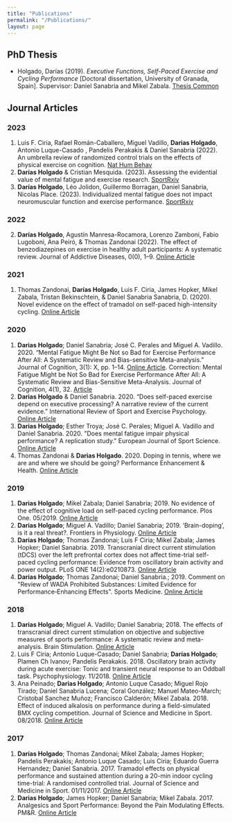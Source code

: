 ```yaml
---
title: "Publications"
permalink: "/Publications/"
layout: page
---
```


## PhD Thesis

- Holgado, Darías (2019). *Executive Functions, Self-Paced Exercise and Cycling Performance* [Doctoral dissertation, University of Granada, Spain]. Supervisor: Daniel Sanabria and Mikel Zabala. 
[Thesis Common](https://thesiscommons.org/vtyfu/)

## Journal Articles
### 2023
1. Luis F. Ciria, Rafael Román-Caballero, Miguel Vadillo, **Darias Holgado**, Antonio Luque-Casado , Pandelis Perakakis & Daniel Sanabria (2022). An umbrella review of randomized control trials on the effects of physical exercise on cognition. [Nat Hum Behav](https://www.nature.com/articles/s41562-023-01554-4)
2. **Darías Holgado** & Cristian Mesquida. (2023). Assessing the evidential value of mental fatigue and exercise research. [SportRxiv](https://doi.org/10.51224/SRXIV.245)
3.  **Darías Holgado**, Léo Jolidon, Guillermo Borragan, Daniel Sanabria, Nicolas Place. (2023). Individualized mental fatigue does not impact neuromuscular function and exercise performance. [SportRxiv](https://doi.org/10.51224/SRXIV.260)


### 2022
 2. **Darías Holgado**, Agustín Manresa-Rocamora, Lorenzo Zamboni, Fabio Lugoboni, Ana Peiró, & Thomas Zandonai (2022). The effect of benzodiazepines on exercise in healthy adult participants: A systematic review. Journal of Addictive Diseases, 0(0), 1–9. [Online Article](https://doi.org/10.1080/10550887.2021.1990640)

### 2021
 1. Thomas Zandonai, **Darías Holgado**, Luis F. Ciria, James Hopker, Mikel Zabala, Tristan Bekinschtein, & Daniel Sanabria Sanabria, D. (2020). Novel evidence on the effect of tramadol on self-paced high-intensity cycling. [Online Article](https://doi.org/10.1080/02640414.2021.1877440) 

### 2020
 1. **Darias Holgado**; Daniel Sanabria; José C. Perales and Miguel A. Vadillo. 2020. “Mental Fatigue Might Be Not so Bad for Exercise Performance After All: A Systematic Review and Bias-sensitive Meta-analysis.” Journal of Cognition, 3(1): X, pp. 1–14. [Online Article](https://doi.org/10.5334/joc.126).  Correction: Mental Fatigue Might be Not So Bad for Exercise Performance After All: A Systematic Review and Bias-Sensitive Meta-Analysis. Journal of   Cognition, 4(1), 32. [Article](http://doi.org/10.5334/joc.178)
 2. **Darias Holgado** & Daniel Sanabria. 2020. “Does self-paced exercise depend on executive processing? A narrative review of the current evidence.” International Review of Sport and Exercise Psychology. [Online Article](http://dx.doi.org/10.1080/1750984X.2020.1774915)
 3. **Darias Holgado**; Esther Troya; José C. Perales; Miguel A. Vadillo and Daniel Sanabria. 2020. "Does mental fatigue impair physical performance? A replication study." European Journal of Sport Science. [Online Article](https://doi.org/10.1080/17461391.2020.1781265)
 4. Thomas Zandonai & **Darias Holgado**. 2020. Doping in tennis, where we are and where we should be going? Performance Enhancement & Health. [Online Article](https://doi.org/10.1016/j.peh.2020.100157)

### 2019
 1. **Darias Holgado**; Mikel Zabala; Daniel Sanabria; 2019. No evidence of the effect of cognitive load on self-paced cycling performance. Plos One. 05/2019. [Online Article](https://doi.org/10.1371/journal.pone.0217825)
 2. **Darias Holgado**; Miguel A. Vadillo; Daniel Sanabria; 2019.  ‘Brain-doping’, is it a real threat?. Frontiers in Physiology. [Online Article](https://doi.org/10.3389/fphys.2019.00483)
 3. **Darias Holgado**; Thomas Zandonai; Luis F Ciria; Mikel Zabala; James Hopker; Daniel Sanabria. 2019. Transcranial direct current stimulation (tDCS) over the left prefrontal cortex does not affect time-trial self-paced cycling performance: Evidence from oscillatory brain activity and power output. PLoS ONE 14(2):e0210873. [Online Article](https://doi.org/10.1371/journal.pone.0210873)
 4. **Darias Holgado**; Thomas Zandonai; Daniel Sanabria.; 2019. Comment on "Review of WADA Prohibited Substances: Limited Evidence for Performance‑Enhancing Effects". Sports Medicine. [Online Article](https://link.springer.com/article/10.1007%2Fs40279-019-01064-2)

### 2018
 1. **Darias Holgado**; Miguel A. Vadillo; Daniel Sanabria; 2018. The effects of transcranial direct current stimulation on objective and subjective measures of sports performance: A systematic review and meta-analysis. Brain Stimulation. [Online Article](https://doi.org/10.1016/j.brs.2018.12.002)
 2. Luis F Ciria; Antonio Luque-Casado; Daniel Sanabria; **Darías Holgado**; Plamen Ch Ivanov; Pandelis Perakakis. 2018. Oscillatory brain activity during acute exercise: Tonic and transient neural response to an Oddball task. Psychophysiology. 11/2018. [Online Article](https://doi.org/10.1111/psyp.13326)
 3. Ana Peinado; **Darias Holgado**; Antonio Luque Casado; Miguel Rojo Tirado; Daniel Sanabria Lucena; Coral González; Manuel Mateo-March; Cristobal Sanchez Muñoz; Francisco Calderón; Mikel Zabala. 2018. Effect of induced alkalosis on performance during a field-simulated BMX cycling competition. Journal of Science and Medicine in Sport. 08/2018. [Online Article](https://doi.org/10.1016/j.jsams.2018.08.010)

### 2017
 1. **Darías Holgado**; Thomas Zandonai; Mikel Zabala; James Hopker; Pandelis Perakakis; Antonio Luque Casado; Luis Ciria; Eduardo Guerra Hernandez; Daniel Sanabria. 2017. Tramadol effects on physical performance and sustained attention during a 20-min indoor cycling time-trial: A randomised controlled trial. Journal of Science and Medicine in Sport. 01/11/2017. [Online Article](https://doi.org/10.1016/j.jsams.2017.10.032)
 2.   **Darias Holgado**; James Hopker; Daniel Sanabria; Mikel Zabala. 2017. Analgesics and Sport Performance: Beyond the Pain Modulating Effects. PM&R.  [Online Article](https://doi.org/10.1016/j.pmrj.2017.07.068)

